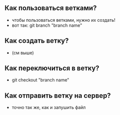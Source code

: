 ## Как пользоваться ветками?

- чтобы пользоваться ветками, нужно их создать!
- вот так: git branch "branch name"


## Как создать ветку?

- (см выше)


## Как переключиться в ветку?

- git checkout "branch name"

## Как отправить ветку на сервер?

- точно так же, как и запушить файл